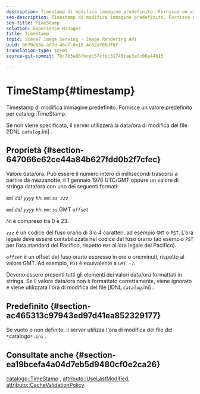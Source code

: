 ```yaml
---
description: Timestamp di modifica immagine predefinito. Fornisce un valore predefinito per il catalogo TimeStamp.
seo-description: Timestamp di modifica immagine predefinito. Fornisce un valore predefinito per il catalogo TimeStamp.
seo-title: TimeStamp
solution: Experience Manager
title: TimeStamp
topic: Scene7 Image Serving - Image Rendering API
uuid: 0670e53a-ad7d-46cf-8e18-4c52a766df6f
translation-type: tm+mt
source-git-commit: 7bc7b3a86fbcdc57cfdc31745fae3afc06e44b15

---
```



# TimeStamp{#timestamp}

Timestamp di modifica immagine predefinito. Fornisce un valore predefinito per catalog::TimeStamp.

Se non viene specificato, il server utilizzerà la data/ora di modifica del file [!DNL *`catalog`*.ini] .

## Proprietà {#section-647066e62ce44a84b627fdd0b2f7cfec}

Valore data/ora. Può essere il numero intero di millisecondi trascorsi a partire da mezzanotte, il 1 gennaio 1970 UTC/GMT oppure un valore di stringa data/ora con uno dei seguenti formati:

*`mm`*/ *`dd`*/ *`yyyy`* *`hh`*: *`mm`*: *`ss zzz`*

*`mm`*/ *`dd`*/ *`yyyy`* *`hh`*: *`mm`*: *`ss`* GMT *`offset`*

*`hh`* è compreso tra 0 e 23.

*`zzz`* è un codice del fuso orario di 3 o 4 caratteri, ad esempio `GMT` o `PST`. L’ora legale deve essere contabilizzata nel codice del fuso orario (ad esempio `PST` per l’ora standard del Pacifico, rispetto `PDT` all’ora legale del Pacifico).

*`offset`* è un offset del fuso orario espresso in ore o ore:minuti, rispetto al valore GMT. Ad esempio, `PDT` è equivalente a `GMT -7`.

Devono essere presenti tutti gli elementi dei valori data/ora formattati in stringa. Se il valore data/ora non è formattato correttamente, viene ignorato e viene utilizzata l&#39;ora di modifica del file [!DNL *`catalog`*.ini] .

## Predefinito {#section-ac465313c97943ed97d41ea852329177}

Se vuoto o non definito, il server utilizza l&#39;ora di modifica del file del ` *`catalogo`*.ini` .

## Consultate anche {#section-ea19bcefa4a04d7eb5d9480cf0e2ca26}

[catalogo::TimeStamp](../../../../../is-api/image-catalog/image-serving-api-ref/c-image-catalog-reference/c-image-svg-data-reference/c-image-data-reference/r-timestamp-cat.md#reference-59a27b72f4cb4a53a3baba83214c4ded) , [attributo::UseLastModified](../../../../../is-api/image-catalog/image-serving-api-ref/c-image-catalog-reference/c-attributes-reference/r-uselastmodified.md#reference-73ecc421e6864a38aec5a4775f06b8e8), [attributo::CacheValidationPolicy](../../../../../is-api/image-catalog/image-serving-api-ref/c-image-catalog-reference/c-attributes-reference/r-cachevalidationpolicy.md#reference-e55e52fd749041718a9af69fa2027b57)
